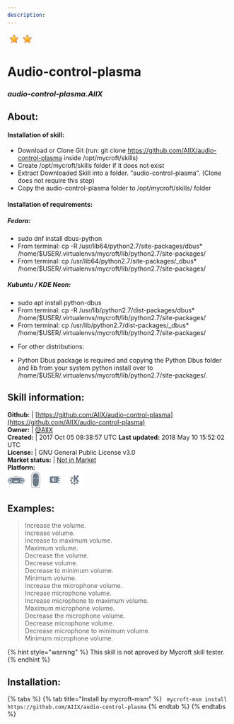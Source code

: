 ```yaml
---  
description:   
---  
```

![](../.gitbook/assets/star.png)![](../.gitbook/assets/star.png)  
# Audio-control-plasma  
### _audio-control-plasma.AIIX_  
## About:  
#### Installation of skill:
* Download or Clone Git (run: git clone https://github.com/AIIX/audio-control-plasma inside /opt/mycroft/skills)
* Create /opt/mycroft/skills folder if it does not exist
* Extract Downloaded Skill into a folder. "audio-control-plasma". (Clone does not require this step)
* Copy the audio-control-plasma folder to /opt/mycroft/skills/ folder

#### Installation of requirements:
##### Fedora:
- sudo dnf install dbus-python
- From terminal: cp -R /usr/lib64/python2.7/site-packages/dbus* /home/$USER/.virtualenvs/mycroft/lib/python2.7/site-packages/
- From terminal: cp /usr/lib64/python2.7/site-packages/_dbus* /home/$USER/.virtualenvs/mycroft/lib/python2.7/site-packages/

##### Kubuntu / KDE Neon:
- sudo apt install python-dbus
- From terminal: cp -R /usr/lib/python2.7/dist-packages/dbus* /home/$USER/.virtualenvs/mycroft/lib/python2.7/site-packages/
- From terminal: cp /usr/lib/python2.7/dist-packages/_dbus* /home/$USER/.virtualenvs/mycroft/lib/python2.7/site-packages/

* For other distributions:
- Python Dbus package is required and copying the Python Dbus folder and lib from your system python install over to /home/$USER/.virtualenvs/mycroft/lib/python2.7/site-packages/.

## Skill information:  
**Github:** | [https://github.com/AIIX/audio-control-plasma](https://github.com/AIIX/audio-control-plasma)  
**Owner:** | [@AIIX](https://github.com/AIIX)  
**Created:** | 2017 Oct 05 08:38:57 UTC  **Last updated:** 2018 May 10 15:52:02 UTC  
**License:** | GNU General Public License v3.0  
**Market status:** | [Not in Market](https://market.mycroft.ai/skill/)  
**Platform:**  
 ![](../.gitbook/assets/mark-1-icon.png)  ![](../.gitbook/assets/mark-2-icon.png)  ![](../.gitbook/assets/picroft-icon.png)  ![](../.gitbook/assets/kde.png)   
## Examples:  
> Increase the volume.  
> Increase volume.  
> Increase to maximum volume.  
> Maximum volume.  
> Decrease the volume.  
> Decrease volume.  
> Decrease to minimum volume.  
> Minimum volume.  
> Increase the microphone volume.  
> Increase microphone volume.  
> Increase microphone to maximum volume.  
> Maximum microphone volume.  
> Decrease the microphone volume.  
> Decrease microphone volume.  
> Decrease microphone to minimum volume.  
> Minimum microphone volume.  
  
{% hint style="warning" %}
This skill is not aproved by Mycroft skill tester.
{% endhint %}
    
## Installation:  
{% tabs %}
{% tab title="Install by mycroft-msm" %}
``` mycroft-msm install https://github.com/AIIX/audio-control-plasma```
{% endtab %}
  {% endtabs %}
  